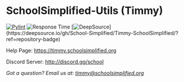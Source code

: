 # SchoolSimplified-Utils (Timmy)

[![Pylint](https://github.com/School-Simplified/Timmy-SchoolSimplified/actions/workflows/pylint.yml/badge.svg?branch=beta)](https://github.com/School-Simplified/Timmy-SchoolSimplified/actions/workflows/pylint.yml)
![Response Time](https://img.shields.io/endpoint?url=https://raw.githubusercontent.com/School-Simplified/Timmy-StatusPage/master/api/timmy/response-time.json)
[![DeepSource](https://deepsource.io/gh/School-Simplified/Timmy-SchoolSimplified.svg/?label=active+issues&show_trend=true&token=8ONkqti5_BCVZ-Wg2CObMOa_)](https://deepsource.io/gh/School-Simplified/Timmy-SchoolSimplified/?ref=repository-badge)

Help Page: https://timmy.schoolsimplified.org

Discord Server: http://discord.gg/school

*Got a question? Email us at: timmy@schoolsimplified.org*
